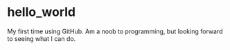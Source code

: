 # hello_world
My first time using GitHub. Am a noob to programming, but looking forward to seeing what I can do.
